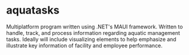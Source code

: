 # aquatasks
Multiplatform program written using .NET's MAUI framework. Written to handle, track, and process information regarding aquatic management tasks. Ideally will include visualizing elements to help emphasize and illustrate key information of facility and employee performance.
